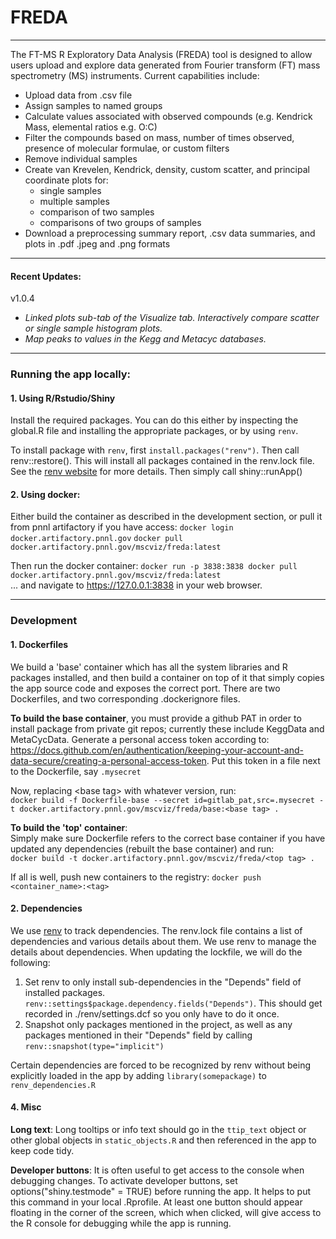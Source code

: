 # FREDA

***

The FT-MS R Exploratory Data Analysis (FREDA) tool is designed to allow users upload and explore data generated from Fourier transform (FT) mass spectrometry (MS) instruments. Current capabilities include:

* Upload data from .csv file  
* Assign samples to named groups
* Calculate values associated with observed compounds (e.g. Kendrick Mass, elemental ratios e.g. O:C)
* Filter the compounds based on mass, number of times observed, presence of molecular formulae, or custom filters
* Remove individual samples
* Create van Krevelen, Kendrick, density, custom scatter, and principal coordinate plots for:  
  * single samples
  * multiple samples
  * comparison of two samples
  * comparisons of two groups of samples
* Download a preprocessing summary report, .csv data summaries, and plots in .pdf .jpeg and .png formats

***

#### **Recent Updates:**
  v1.0.4
  * *Linked plots sub-tab of the Visualize tab.  Interactively compare scatter or single sample histogram plots.*
  * *Map peaks to values in the Kegg and Metacyc databases.*
  
***

### Running the app locally:

#### 1.  Using R/Rstudio/Shiny
Install the required packages.  You can do this either by inspecting the global.R file and installing the appropriate packages, or by using `renv`.

To install package with `renv`, first `install.packages("renv")`.  Then call renv::restore().  This will install all packages contained in the renv.lock file.  See the [renv website](https://rstudio.github.io/renv/articles/renv.html) for more details.
Then simply call shiny::runApp()

#### 2.  Using docker:

Either build the container as described in the development section, or pull it from pnnl artifactory if you have access:
`docker login docker.artifactory.pnnl.gov`
`docker pull docker.artifactory.pnnl.gov/mscviz/freda:latest`

Then run the docker container:  `docker run -p 3838:3838 docker pull docker.artifactory.pnnl.gov/mscviz/freda:latest`  
... and navigate to https://127.0.0.1:3838 in your web browser.

***

### **Development**

#### **1. Dockerfiles**

We build a 'base' container which has all the system libraries and R packages installed, and then build a container on top of it that simply copies the app source code and exposes the correct port.  There are two Dockerfiles, and two corresponding .dockerignore files.

**To build the base container**, you must provide a github PAT in order to install package from private git repos; currently these include KeggData and MetaCycData. Generate a personal access token according to:  https://docs.github.com/en/authentication/keeping-your-account-and-data-secure/creating-a-personal-access-token.  Put this token in a file next to the Dockerfile, say `.mysecret`  

Now, replacing &lt;base tag&gt; with whatever version, run:  
`docker build -f Dockerfile-base --secret id=gitlab_pat,src=.mysecret -t docker.artifactory.pnnl.gov/mscviz/freda/base:<base tag> .`

**To build the 'top' container**:  
Simply make sure Dockerfile refers to the correct base container if you have updated any dependencies (rebuilt the base container) and run:  
`docker build -t docker.artifactory.pnnl.gov/mscviz/freda/<top tag> .`

If all is well, push new containers to the registry:  `docker push <container_name>:<tag>`

#### **2. Dependencies**

We use [renv](https://rstudio.github.io/renv/articles/renv.html) to track dependencies.  The renv.lock file contains a list of dependencies and various details about them.  We use renv to manage the details about dependencies.  When updating the lockfile, we will do the following:

1.  Set renv to only install sub-dependencies in the "Depends" field of installed packages. `renv::settings$package.dependency.fields("Depends")`.  This should get recorded in ./renv/settings.dcf so you only have to do it once.
2.  Snapshot only packages mentioned in the project, as well as any packages mentioned in their "Depends" field by calling `renv::snapshot(type="implicit")`

Certain dependencies are forced to be recognized by renv without being explicitly loaded in the app by adding `library(somepackage)` to `renv_dependencies.R`

#### **4. Misc**

**Long text**:  Long tooltips or info text should go in the `ttip_text` object or other global objects in `static_objects.R` and then referenced in the app to keep code tidy.

**Developer buttons**:  It is often useful to get access to the console when debugging changes.  To activate developer buttons, set options("shiny.testmode" = TRUE) before running the app.  It helps to put this command in your local .Rprofile.  At least one button should appear floating in the corner of the screen, which when clicked, will give access to the R console for debugging while the app is running.
